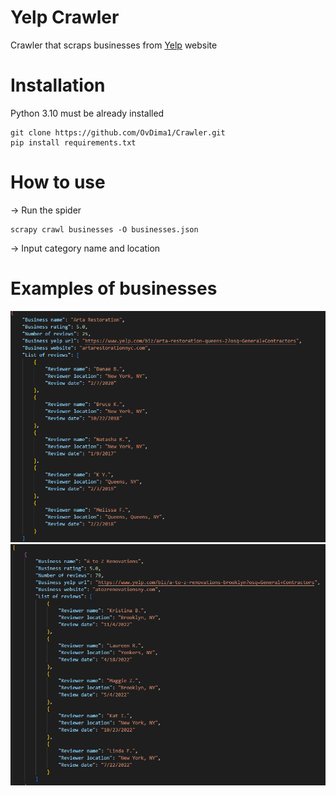 # Yelp Crawler
Crawler that scraps businesses from [Yelp](https://www.yelp.com/) website

# Installation
Python 3.10 must be already installed
```angular2html
git clone https://github.com/OvDima1/Crawler.git
pip install requirements.txt
```

# How to use
-> Run the spider
```angular2html
scrapy crawl businesses -O businesses.json
```
-> Input category name and location

# Examples of businesses
![img.png](img.png)
![img.png](img1.png)